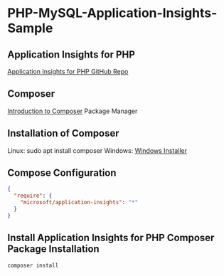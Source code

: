 # PHP-MySQL-Application-Insights-Sample


## Application Insights for PHP

[Application Insights for PHP GitHub Repo](https://github.com/Microsoft/ApplicationInsights-PHP)

## Composer

[Introduction to Composer](https://getcomposer.org/doc/00-intro.md) Package Manager

## Installation of Composer

Linux: sudo apt install composer
Windows: [Windows Installer](https://getcomposer.org/doc/00-intro.md#installation-windows)

## Compose Configuration

```json
{
  "require": {
    "microsoft/application-insights": "*"
  }
}
```

## Install Application Insights for PHP Composer Package Installation

```
composer install
```

